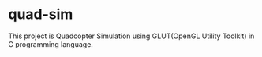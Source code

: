 # quad-sim
This project is Quadcopter Simulation using GLUT(OpenGL Utility Toolkit) in C programming language.

